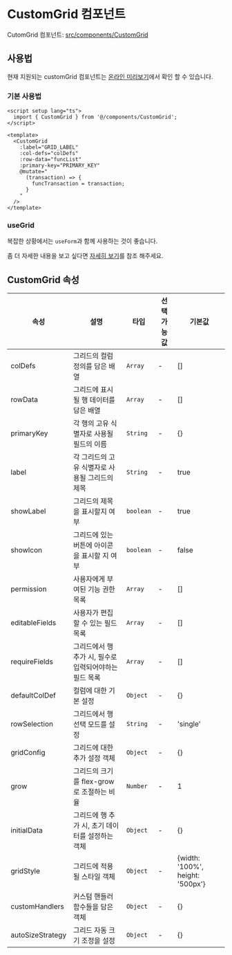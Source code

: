 # CustomGrid 컴포넌트

CutomGrid 컴포넌트: [src/components/CustomGrid](https://github.com/web2-solution/web2-vue-framework/tree/dev/src/components/CustomGrid)

## 사용법

현재 지원되는 customGrid 컴포넌트는 [온라인 미리보기](http://demo-wils.logis-hub.co.kr/#/demo/griddemo)에서 확인 할 수 있습니다.

### 기본 사용법

```vue
<script setup lang="ts">
  import { CustomGrid } from '@/components/CustomGrid';
</script>

<template>
  <CustomGrid
    :label="GRID_LABEL"
    :col-defs="colDefs"
    :row-data="funcList"
    :primary-key="PRIMARY_KEY"
    @mutate="
      (transaction) => {
        funcTransaction = transaction;
      }
    "
  />
</template>
```

### useGrid

복잡한 상황에서는 `useForm`과 함께 사용하는 것이 좋습니다.

좀 더 자세한 내용을 보고 싶다면 [자세히 보기](https://github.com/web2-solution/web2-vue-framework/blob/dev/src/hooks/web/useGrid.ts)를 참조 해주세요.

## CustomGrid 속성

| 속성 | 설명 | 타입 | 선택 가능 값 | 기본값 |
| --- | --- | --- | --- | --- |
| colDefs | 그리드의 컬럼 정의를 담은 배열 | `Array` | - | [] |
| rowData | 그리드에 표시될 행 데이터를 담은 배열 | `Array` | - | [] |
| primaryKey | 각 행의 고유 식별자로 사용될 필드의 이름 | `String` | - | {} |
| label | 각 그리드의 고유 식별자로 사용될 그리드의 제목 | `String` | - | true |
| showLabel | 그리드의 제목을 표시할지 여부 | `boolean` | - | true |
| showIcon | 그리드에 있는 버튼에 아이콘을 표시할 지 여부 | `boolean` | - | false |
| permission | 사용자에게 부여된 기능 권한 목록 | `Array` | - | [] |
| editableFields | 사용자가 편집할 수 있는 필드 목록 | `Array` | - | [] |
| requireFields | 그리드에서 행 추가 시, 필수로 입력되어야하는 필드 목록 | `Array` | - | [] |
| defaultColDef | 컬럼에 대한 기본 설정 | `Object` | - | {} |
| rowSelection | 그리드에서 행 선택 모드를 설정 | `String` | - | 'single' |
| gridConfig | 그리드에 대한 추가 설정 객체 | `Object` | - | {} |
| grow | 그리드의 크기를 flex-grow로 조절하는 비율 | `Number` | - | 1 |
| initialData | 그리드에 행 추가 시, 초기 데이터를 설정하는 객체 | `Object` | - | {} |
| gridStyle | 그리드에 적용될 스타일 객체 | `Object` | - | {width: '100%', height: '500px'} |
| customHandlers | 커스텀 핸들러 함수들을 담은 객체 | `Object` | - | {} |
| autoSizeStrategy | 그리드 자동 크기 조정을 설정 | `Object` | - | {} |
